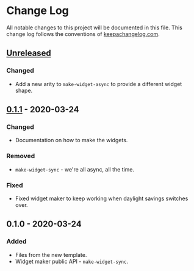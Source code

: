 # Change Log
All notable changes to this project will be documented in this file. This change log follows the conventions of [keepachangelog.com](http://keepachangelog.com/).

## [Unreleased]
### Changed
- Add a new arity to `make-widget-async` to provide a different widget shape.

## [0.1.1] - 2020-03-24
### Changed
- Documentation on how to make the widgets.

### Removed
- `make-widget-sync` - we're all async, all the time.

### Fixed
- Fixed widget maker to keep working when daylight savings switches over.

## 0.1.0 - 2020-03-24
### Added
- Files from the new template.
- Widget maker public API - `make-widget-sync`.

[Unreleased]: https://github.com/your-name/metalinguistic-abstraction/compare/0.1.1...HEAD
[0.1.1]: https://github.com/your-name/metalinguistic-abstraction/compare/0.1.0...0.1.1
